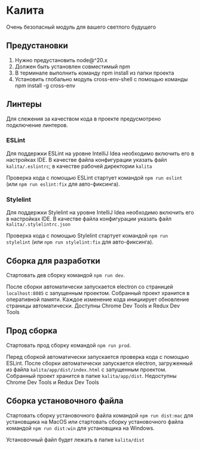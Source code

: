 # Калита

Очень безопасный модуль для вашего светлого будущего

## Предустановки
1. Нужно предустановить node@^20.x
2. Должен быть установлен совместимый npm
3. В терминале выполнить команду npm install из папки проекта
4. Установить глобально модуль cross-env-shell с помощью команды npm install -g cross-env

## Линтеры
Для слежения за качеством кода в проекте предусмотрено подключение линтеров.

### ESLint
Для поддержки ESLint на уровне IntelliJ Idea необходимо включить его в настройках IDE. В качестве файла конфигурации
указать файл `kalita/.eslintrc`; в качестве рабочей директории `kalita`

Проверка кода с помощью ESLint стартует командой `npm run eslint` (или `npm run eslint:fix` для авто-фиксинга).

### Stylelint
Для поддержки Stylelint на уровне IntelliJ Idea необходимо включить его в настройках IDE. В качестве файла конфигурации
указать файл `kalita/.stylelintrc.json`

Проверка кода с помощью Stylelint стартует командой `npm run stylelint` (или `npm run stylelint:fix` для авто-фиксинга).

## Сборка для разработки
Стартовать дев сборку командой `npm run dev`.

После сборки автоматически запускается electron со страницей `localhost:8085` с запущенным проектом. 
Собранный проект хранится в оперативной памяти. Каждое изменение кода инициирует обновление страницы автоматически.
Доступны Chrome Dev Tools и Redux Dev Tools

## Прод сборка
Стартовать прод сборку командой `npm run prod`.

Перед сборкой автоматически запускается проверка кода с помощью ESLint. После сборки автоматически запускается electron,
загруженный из файла `kalita/app/dist/index.html` с запущенным проектом. 
Собранный проект хранится в папке `kalita/app/dist`. Недоступны Chrome Dev Tools и Redux Dev Tools

## Сборка установочного файла
Стартовать сборку установочного файла командой `npm run dist:mac` для установщика на MacOS
или стартовать сборку установочного файла командой `npm run dist:win` для установщика на Windows.

Установочный файл будет лежать в папке `kalita/dist`

